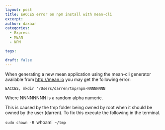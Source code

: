 ```yaml
---
layout: post
title: EACCES error on npm install with mean-cli
excerpt:
author: daxaar
categories:
  - Express
  - MEAN
  - NPM

tags:

draft: false
---
```

When generating a new mean application using the mean-cli generator available from <a href="http://mean.io">http://mean.io</a> you may get the following error:

`EACCES, mkdir '/Users/darren/tmp/npm-NNNNNNNN`

Where NNNNNNNN is a random alpha numeric.

This is caused by the tmp folder being owned by root when it should be owned by the user (darren). To fix this execute the following in the terminal.

`sudo chown -R `whoami` ~/tmp`

